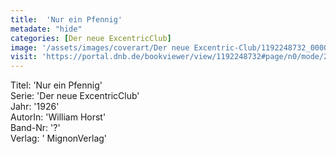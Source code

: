 ```yaml
---
title:  'Nur ein Pfennig'
metadate: "hide"
categories: [Der neue ExcentricClub]
image: '/assets/images/coverart/Der neue Excentric-Club/1192248732_00000010.jpg'
visit: 'https://portal.dnb.de/bookviewer/view/1192248732#page/n0/mode/2up'
---
```

Titel: 'Nur ein Pfennig' <br>
Serie: 'Der neue ExcentricClub' <br>
Jahr: '1926' <br>
AutorIn: 'William Horst' <br>
Band-Nr: '?' <br>
Verlag: ' MignonVerlag'